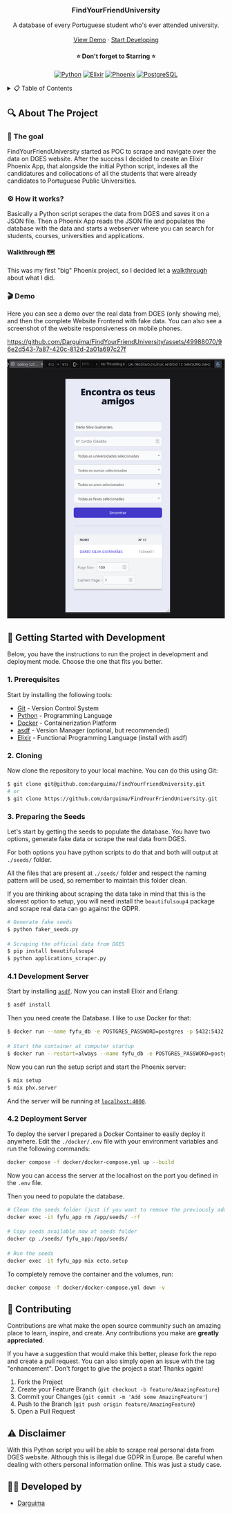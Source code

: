 <!-- PROJECT LOGO -->
<br />
<div align="center">
  <h3 align="center">FindYourFriendUniversity</h3>

  <p align="center">
    A database of every Portuguese student who's ever attended university.
    <br />
    <br />
    <a href="#-demo">View Demo</a>
    &middot;
    <a href="#-getting-started-with-development">Start Developing</a>
  </p>

<h4 align="center">
⭐ Don't forget to Starring ⭐
</h4>

  <div align="center">

[![Python][Python-badge]][Python-url]
[![Elixir][Elixir-badge]][Elixir-url]
[![Phoenix][Phoenix-badge]][Phoenix-url]
[![PostgreSQL][PostgreSQL-badge]][PostgreSQL-url]

  </div>

</div>



<!-- TABLE OF CONTENTS -->
<details>
  <summary>📋 Table of Contents</summary>

## 📋 Table of Contents

- [About The Project](#-about-the-project)
- [Getting Started with Development](#-getting-started-with-development)
- [Contributing](#-contributing)
- [Disclaimer](#️-disclaimer)
- [Developed by](#-developed-by)
</details>



## 🔍 About The Project

### 🎯 The goal

FindYourFriendUniversity started as POC to scrape and navigate over the data on DGES website. After the success I decided to create an Elixir Phoenix App, that alongside the initial Python script, indexes all the candidatures and collocations of all the students that were already candidates to Portuguese Public Universities.


### ⚙️ How it works?

Basically a Python script scrapes the data from DGES and saves it on a JSON file. Then a Phoenix App reads the JSON file and populates the database with the data and starts a webserver where you can search for students, courses, universities and applications.

#### Walkthrough 🗺️

This was my first "big" Phoenix project, so I decided let a [walkthrough](./WALKTHROUGH.md) about what I did.


### 🎬 Demo

Here you can see a demo over the real data from DGES (only showing me), and then the complete Website Frontend with fake data. You can also see a screenshot of the website responsiveness on mobile phones.

https://github.com/Darguima/FindYourFriendUniversity/assets/49988070/96e2d543-7a87-420c-812d-2a01a697c27f

![](./readme/mobile-phone-demo.png)



## 🚀 Getting Started with Development

Below, you have the instructions to run the project in development and deployment mode. Choose the one that fits you better.

### 1. Prerequisites

Start by installing the following tools:

- [Git](https://git-scm.com/downloads) - Version Control System
- [Python](https://www.python.org/downloads/) - Programming Language
- [Docker](https://www.docker.com/products/docker-desktop) - Containerization Platform
- [asdf](https://asdf-vm.com/guide/getting-started.html) - Version Manager (optional, but recommended)
- [Elixir](https://elixir-lang.org/install.html) - Functional Programming Language (install with asdf)

### 2. Cloning

Now clone the repository to your local machine. You can do this using Git:

```bash
$ git clone git@github.com:darguima/FindYourFriendUniversity.git
# or
$ git clone https://github.com/darguima/FindYourFriendUniversity.git
```

### 3. Preparing the Seeds

Let's start by getting the seeds to populate the database. You have two options, generate fake data or scrape the real data from DGES.

For both options you have python scripts to do that and both will output at `./seeds/` folder.

All the files that are present at `./seeds/` folder and respect the naming pattern will be used, so remember to maintain this folder clean.

If you are thinking about scraping the data take in mind that this is the slowest option to setup, you will need install the `beautifulsoup4` package and scrape real data can go against the GDPR.

```bash
# Generate fake seeds
$ python faker_seeds.py

# Scraping the official data from DGES
$ pip install beautifulsoup4
$ python applications_scraper.py
```

### 4.1 Development Server

Start by installing [`asdf`](https://asdf-vm.com/guide/getting-started.html). Now you can install Elixir and Erlang:

```bash
$ asdf install
```

Then you need create the Database. I like to use Docker for that:

```bash
$ docker run --name fyfu_db -e POSTGRES_PASSWORD=postgres -p 5432:5432 -d postgres

# Start the container at computer startup
$ docker run --restart=always --name fyfu_db -e POSTGRES_PASSWORD=postgres -p 5432:5432 -d postgres
```

Now you can run the setup script and start the Phoenix server:

```bash
$ mix setup
$ mix phx.server
```

And the server will be running at [`localhost:4000`](http://localhost:4000).

### 4.2 Deployment Server

To deploy the server I prepared a Docker Container to easily deploy it anywhere. Edit the `./docker/.env` file with your environment variables and run the following commands:

```bash
docker compose -f docker/docker-compose.yml up --build
```

Now you can access the server at the localhost on the port you defined in the `.env` file.

Then you need to populate the database.

```bash
# Clean the seeds folder (just if you want to remove the previously added seeds)
docker exec -it fyfu_app rm /app/seeds/ -rf

# Copy seeds available now at seeds folder
docker cp ./seeds/ fyfu_app:/app/seeds/

# Run the seeds
docker exec -it fyfu_app mix ecto.setup
```

To completely remove the container and the volumes, run:

```bash
docker compose -f docker/docker-compose.yml down -v
```



## 🤝 Contributing

Contributions are what make the open source community such an amazing place to learn, inspire, and create. Any contributions you make are **greatly appreciated**.

If you have a suggestion that would make this better, please fork the repo and create a pull request. You can also simply open an issue with the tag "enhancement".
Don't forget to give the project a star! Thanks again!

1. Fork the Project
2. Create your Feature Branch (`git checkout -b feature/AmazingFeature`)
3. Commit your Changes (`git commit -m 'Add some AmazingFeature'`)
4. Push to the Branch (`git push origin feature/AmazingFeature`)
5. Open a Pull Request



## ⚠️ Disclaimer

With this Python script you will be able to scrape real personal data from DGES website. Although this is illegal due GDPR in Europe. Be careful when dealing with others personal information online. This was just a study case.



## 👨‍💻 Developed by

- [Darguima](https://github.com/darguima)



<!-- MARKDOWN LINKS & IMAGES -->
<!-- https://www.markdownguide.org/basic-syntax/#reference-style-links -->
[Python-badge]: https://img.shields.io/badge/Python-3776AB?style=for-the-badge&logo=python&logoColor=white  
[Python-url]: https://www.python.org/

[Elixir-badge]: https://img.shields.io/badge/Elixir-4B275F?style=for-the-badge&logo=elixir&logoColor=white  
[Elixir-url]: https://elixir-lang.org/

[Phoenix-badge]: https://img.shields.io/badge/Phoenix%20Framework-F05423?style=for-the-badge&logo=phoenix-framework&logoColor=white  
[Phoenix-url]: https://www.phoenixframework.org/

[PostgreSQL-badge]: https://img.shields.io/badge/PostgreSQL-4169E1?style=for-the-badge&logo=postgresql&logoColor=white  
[PostgreSQL-url]: https://www.postgresql.org/

